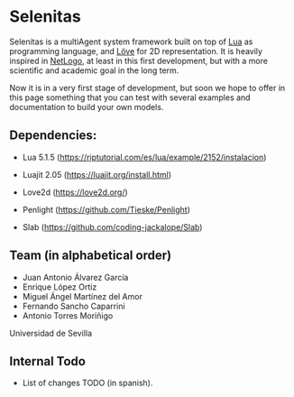 # Selenitas
Selenitas is a multiAgent system framework built on top of [Lua](http://www.lua.org) as programming language, and [Löve](https://love2d.org/) for 2D representation. It is heavily inspired in [NetLogo](http://ccl.northwestern.edu/netlogo/), at least in this first development, but with a more scientific and academic goal in the long term.

Now it is in a very first stage of development, but soon we hope to offer in this page something that you can test with several examples and documentation to build your own models.

## Dependencies:

- Lua 5.1.5 (https://riptutorial.com/es/lua/example/2152/instalacion)

- Luajit 2.05 (https://luajit.org/install.html)

- Love2d (https://love2d.org/)

- Penlight (https://github.com/Tieske/Penlight)

- Slab (https://github.com/coding-jackalope/Slab)

## Team (in alphabetical order)

- Juan Antonio Álvarez García
- Enrique López Ortiz
- Miguel Ángel Martínez del Amor
- Fernando Sancho Caparrini
- Antonio Torres Moriñigo

Universidad de Sevilla

## Internal Todo

- List of changes TODO (in spanish).
